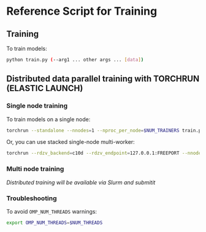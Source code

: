 # Reference Script for Training

## Training

To train models:

```bash
python train.py (--arg1 ... other args ... [data])
```

## Distributed data parallel training with TORCHRUN (ELASTIC LAUNCH)

### Single node training

To train models on a single node:

```bash
torchrun --standalone --nnodes=1 --nproc_per_node=$NUM_TRAINERS train.py (--arg1 ... other args ... [data])
```

Or, you can use stacked single-node multi-worker:

```bash
torchrun --rdzv_backend=c10d --rdzv_endpoint=127.0.0.1:FREEPORT --nnodes=1 --nproc_per_node=$NUM_TRAINERS train.py (--arg1 ... other args ... [data])
```

### Multi node training

_Distributed training will be available via Slurm and submitit_

### Troubleshooting

To avoid `OMP_NUM_THREADS` warnings:

```bash
export OMP_NUM_THREADS=$NUM_THREADS
```
